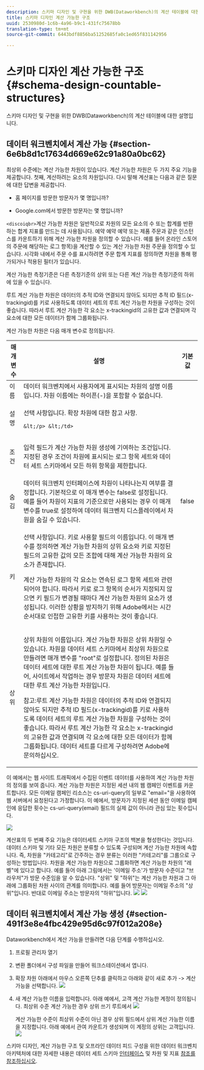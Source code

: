 ```yaml
---
description: 스키마 디자인 및 구현을 위한 DWB(Dataworkbench)의 계산 테이블에 대한 설명입니다.
title: 스키마 디자인 계산 가능한 구조
uuid: 2530980d-1c6b-4a96-b9c1-431fc75678bb
translation-type: tm+mt
source-git-commit: 6443bdf8856ba51252685fa0c1ed65f831142956

---
```



# 스키마 디자인 계산 가능한 구조{#schema-design-countable-structures}

스키마 디자인 및 구현을 위한 DWB(Dataworkbench)의 계산 테이블에 대한 설명입니다.

## 데이터 워크벤치에서 계산 가능 {#section-6e6b8d1c17634d669e62c91a80a0bc62}

최상위 수준에는 계산 가능한 차원이 있습니다. 계산 가능한 차원은 두 가지 주요 기능을 제공합니다. 첫째, 계산하려는 요소의 차원입니다. 다시 말해 계산표는 다음과 같은 질문에 대한 답변을 제공합니다.

* 홈 페이지를 방문한 방문자가 몇 명입니까?

* Google.com에서 방문한 방문자는 몇 명입니까?

`<discoiqbr>`계산 가능한 차원은 일반적으로 차원의 모든 요소의 수 또는 합계를 반환하는 합계 지표를 만드는 데 사용됩니다. 예약 예약 예약 또는 제품 주문과 같은 인스턴스를 카운트하기 위해 계산 가능한 차원을 정의할 수 있습니다. 예를 들어 온라인 스토어의 주문에 해당하는 로그 항목)을 계산할 수 있는 계산 가능한 차원 주문을 정의할 수 있습니다. 시각화 내에서 주문 수를 표시하려면 주문 합계 지표를 정의하면 차원을 통해 평가되거나 적용된 필터가 있습니다.

계산 가능한 측정기준은 다른 측정기준의 상위 또는 다른 계산 가능한 측정기준의 하위에 있을 수 있습니다.

루트 계산 가능한 차원은 데이터의 추적 ID와 연결되지 않아도 되지만 추적 ID 필드(x-trackingid)를 키로 사용하도록 데이터 세트의 루트 계산 가능한 차원을 구성하는 것이 좋습니다. 따라서 루트 계산 가능한 각 요소는 x-trackingid의 고유한 값과 연결되며 각 요소에 대한 모든 데이터가 함께 그룹화됩니다.

계산 가능한 차원은 다음 매개 변수로 정의됩니다.

<table id="table_5E00B72CFDD645368ADCC25AB9B5E53D"> 
 <thead> 
  <tr> 
   <th colname="col1" class="entry"> 매개 변수 </th> 
   <th colname="col2" class="entry"> 설명 </th> 
   <th colname="col3" class="entry"> 기본값 </th> 
  </tr>
 </thead>
 <tbody> 
  <tr> 
   <td colname="col1">  이름  </td> 
   <td colname="col2"> 데이터 워크벤치에서 사용자에게 표시되는 차원의 설명 이름입니다. 차원 이름에는 하이픈(-)을 포함할 수 없습니다. </td> 
   <td colname="col3"> </td> 
  </tr> 
  <tr> 
   <td colname="col1"> <p>설명 </p> </td> 
   <td colname="col2"> <p>선택 사항입니다. 확장 차원에 대한 참고 사항.

    &lt;/p> &lt;/td>
<td colname="col3"> </td> 
  </tr> 
  <tr> 
   <td colname="col1"> <p>조건 </p> </td> 
   <td colname="col2"> <p>입력 필드가 계산 가능한 차원 생성에 기여하는 조건입니다. 지정된 경우 조건이 차원에 표시되는 로그 항목 세트와 데이터 세트 스키마에서 모든 하위 항목을 제한합니다. </p> </td> 
   <td colname="col3"> </td> 
  </tr> 
  <tr> 
   <td colname="col1"> 숨김 </td> 
   <td colname="col2"> 데이터 워크벤치 인터페이스에 차원이 나타나는지 여부를 결정합니다. 기본적으로 이 매개 변수는 false로 설정됩니다. 예를 들어 차원이 지표의 기준으로만 사용되는 경우 이 매개 변수를 true로 설정하여 데이터 워크벤치 디스플레이에서 차원을 숨길 수 있습니다. </td> 
   <td colname="col3"> false </td> 
  </tr> 
  <tr> 
   <td colname="col1"> 키 </td> 
   <td colname="col2"> <p>선택 사항입니다. 키로 사용할 필드의 이름입니다. 이 매개 변수를 정의하면 계산 가능한 차원의 상위 요소와 키로 지정된 필드의 고유한 값의 모든 조합에 대해 계산 가능한 차원의 요소가 존재합니다. </p> <p>계산 가능한 차원의 각 요소는 연속된 로그 항목 세트와 관련되어야 합니다. 따라서 키로 로그 항목의 순서가 지정되지 않으면 키 필드가 변경될 때마다 계산 가능한 차원의 요소가 생성됩니다. 이러한 상황을 방지하기 위해 Adobe에서는 시간 순서대로 인접한 고유한 키를 사용하는 것이 좋습니다. </p> </td> 
   <td colname="col3"> </td> 
  </tr> 
  <tr> 
   <td colname="col1"> 상위 </td> 
   <td colname="col2"> <p> 상위 차원의 이름입니다. 계산 가능한 차원은 상위 차원일 수 있습니다. 차원을 데이터 세트 스키마에서 최상위 차원으로 만들려면 매개 변수를 "root"로 설정합니다. 정의된 차원은 데이터 세트에 대한 루트 계산 가능한 차원이 됩니다. 예를 들어, 사이트에서 작업하는 경우 방문자 차원은 데이터 세트에 대한 루트 계산 가능한 차원입니다. </p> <p>참고:루트 계산 가능한 차원은 데이터의 추적 ID와 연결되지 않아도 되지만 추적 ID 필드(x-trackingid)를 키로 사용하도록 데이터 세트의 루트 계산 가능한 차원을 구성하는 것이 좋습니다. 따라서 루트 계산 가능한 각 요소는 x-trackingid의 고유한 값과 연결되며 각 요소에 대한 모든 데이터가 함께 그룹화됩니다. 데이터 세트를 다르게 구성하려면 Adobe에 문의하십시오. </p> </td> 
   <td colname="col3"> </td> 
  </tr> 
 </tbody> 
</table>

이 예에서는 웹 사이트 트래픽에서 수집된 이벤트 데이터를 사용하여 계산 가능한 차원의 정의를 보여 줍니다. 계산 가능한 차원은 지정된 세션 내의 웹 캠페인 이벤트를 카운트합니다. 모든 이메일 캠페인 리소스는 cs-uri-query의 일부로 &quot;email=&quot;을 사용하여 웹 서버에서 요청된다고 가정합니다. 이 예에서, 방문자가 지정된 세션 동안 이메일 캠페인에 응답한 횟수는 cs-uri-query(email) 필드의 실제 값이 아니라 관심 있는 횟수입니다.

![](assets/dwb_impl_arch_1.png)

계산표의 두 번째 주요 기능은 데이터세트 스키마 구조의 백본을 형성한다는 것입니다. 데이터 스키마 및 기타 모든 차원은 분류할 수 있도록 구성되며 계산 가능한 차원에 속합니다. 즉, 차원을 &quot;카테고리&quot;로 간주하는 경우 분류는 이러한 &quot;카테고리&quot;를 그룹으로 구성하는 방법입니다.
차원을 계산 가능한 차원으로 그룹화하면 계산 가능한 차원의 &quot;레벨&quot;에 있다고 합니다. 예를 들어 아래 그림에서는 &#39;이메일 주소&#39;가 방문자 수준이고 &quot;브라우저&quot;가 방문 수준임을 알 수 있습니다. &quot;상위&quot; 및 &quot;하위&quot;는 계산 가능한 차원과 그 아래에 그룹화된 차원 사이의 관계를 의미합니다. 예를 들어 방문자는 이메일 주소의 &quot;상위&quot;입니다. 반대로 이메일 주소는 방문자의 &quot;하위&quot;입니다. ![](assets/dwb_impl_arch_2.png) ![](assets/dwb_impl_arch_3.png)

## 데이터 워크벤치에서 계산 가능 생성 {#section-491f3e8e4fbc429e95d6c97f012a208e}

Dataworkbench에서 계산 가능을 만들려면 다음 단계를 수행하십시오.

1. 프로필 관리자 열기
1. 변환 폴더에서 구성 파일을 만들어 워크스테이션에서 엽니다.
1. 확장 차원 아래에서 마우스 오른쪽 단추를 클릭하고 아래와 같이 새로 추가 -> 계산 가능을 선택합니다. ![](assets/dwb_impl_arch_4.png)

1. 새 계산 가능한 이름을 입력합니다. 아래 예에서, 고객 계산 가능한 계정이 정의됩니다. 최상위 수준 계산 가능한 경우 상위 쓰기 루트에서 ![](assets/dwb_impl_arch_5.png)

   계산 가능한 수준이 최상위 수준이 아닌 경우 상위 필드에서 상위 계산 가능한 이름을 지정합니다. 아래 예에서 관여 카운트가 생성되며 이 계정의 상위는 고객입니다. ![](assets/dwb_impl_arch_5.png)

스키마 디자인, 계산 가능한 구조 및 오프라인 데이터 피드 구성을 위한 데이터 워크벤치 아키텍처에 대한 자세한 내용은 데이터 세트 스키마 [인터페이스](https://docs.adobe.com/content/help/en/data-workbench/using/client/admin-ui/c-dtst-sch-intrf.html) 및 차원 및 지표 [참조를 참조하십시오](../../assets/insight_sc_implementation.pdf).
